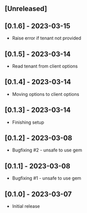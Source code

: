## [Unreleased]

## [0.1.6] - 2023-03-15

- Raise error if tenant not provided

## [0.1.5] - 2023-03-14

- Read tenant from client options

## [0.1.4] - 2023-03-14

- Moving options to client options

## [0.1.3] - 2023-03-14

- Finishing setup

## [0.1.2] - 2023-03-08

- Bugfixing #2 - unsafe to use gem

## [0.1.1] - 2023-03-08

- Bugfixing #1 - unsafe to use gem

## [0.1.0] - 2023-03-07

- Initial release
